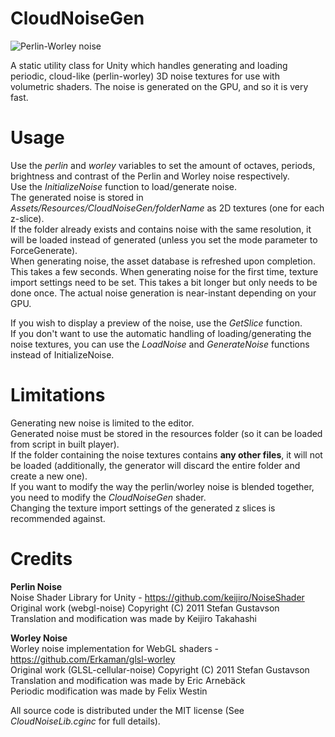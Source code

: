 # CloudNoiseGen
<img src="http://fewes.se/img/PerlinWorley2.jpg" alt="Perlin-Worley noise"></img>

A static utility class for Unity which handles generating and loading periodic, cloud-like (perlin-worley) 3D noise textures for use with volumetric shaders. The noise is generated on the GPU, and so it is very fast.

# Usage
Use the <i>perlin</i> and <i>worley</i> variables to set the amount of octaves, periods, brightness and contrast of the Perlin and Worley noise respectively.<br>
Use the <i>InitializeNoise</i> function to load/generate noise.<br>
The generated noise is stored in <i>Assets/Resources/CloudNoiseGen/folderName</i> as 2D textures (one for each z-slice).<br>
If the folder already exists and contains noise with the same resolution, it will be loaded instead of generated (unless you set the mode parameter to ForceGenerate).<br>
When generating noise, the asset database is refreshed upon completion. This takes a few seconds. When generating noise for the first time, texture import settings need to be set. This takes a bit longer but only needs to be done once. The actual noise generation is near-instant depending on your GPU.
  
If you wish to display a preview of the noise, use the <i>GetSlice</i> function.<br>
If you don't want to use the automatic handling of loading/generating the noise textures, you can use the <i>LoadNoise</i> and <i>GenerateNoise</i> functions instead of InitializeNoise.
  
# Limitations
Generating new noise is limited to the editor.<br>
Generated noise must be stored in the resources folder (so it can be loaded from script in built player).<br>
If the folder containing the noise textures contains <b>any other files</b>, it will not be loaded (additionally, the generator will discard the entire folder and create a new one).<br>
If you want to modify the way the perlin/worley noise is blended together, you need to modify the <i>CloudNoiseGen</i> shader.<br>
Changing the texture import settings of the generated z slices is recommended against.

# Credits
<b>Perlin Noise</b> <br>
Noise Shader Library for Unity - https://github.com/keijiro/NoiseShader <br>
Original work (webgl-noise) Copyright (C) 2011 Stefan Gustavson <br>
Translation and modification was made by Keijiro Takahashi

<b>Worley Noise</b> <br>
Worley noise implementation for WebGL shaders - https://github.com/Erkaman/glsl-worley <br>
Original work (GLSL-cellular-noise) Copyright (C) 2011 Stefan Gustavson <br>
Translation and modification was made by Eric Arnebäck <br>
Periodic modification was made by Felix Westin

All source code is distributed under the MIT license (See <i>CloudNoiseLib.cginc</i> for full details).
